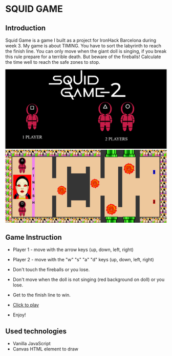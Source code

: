 # SQUID GAME

## Introduction

Squid Game is a game I built as a project for IronHack Barcelona during week 3. 
My game is about TIMING. You have to sort the labyrinth to reach the finish line. 
You can only move when the giant doll is singing, if you break this rule prepare for a terrible death. But beware of the fireballs! 
Calculate the time well to reach the safe zones to stop.

<img width="800" heigth="400" alt="screen1" src="./images/home_page_squid_game.png">   
<img width="800" heigth="400" alt="screen2" src="./images/squid_game_layout.png">

## Game Instruction
- Player 1 - move with the arrow keys (up, down, left, right)
- Player 2 - move with the "w" "s" "a" "d"  keys (up, down, left, right)
- Don't touch the fireballs or you lose.
- Don't move when the doll is not singing (red background on doll) or you lose.
- Get to the finish line to win.

- [Click to play](https://ortegapedro88.github.io/squid-game/)

- Enjoy!

## Used technologies
- Vanilla JavaScript
- Canvas HTML element to draw